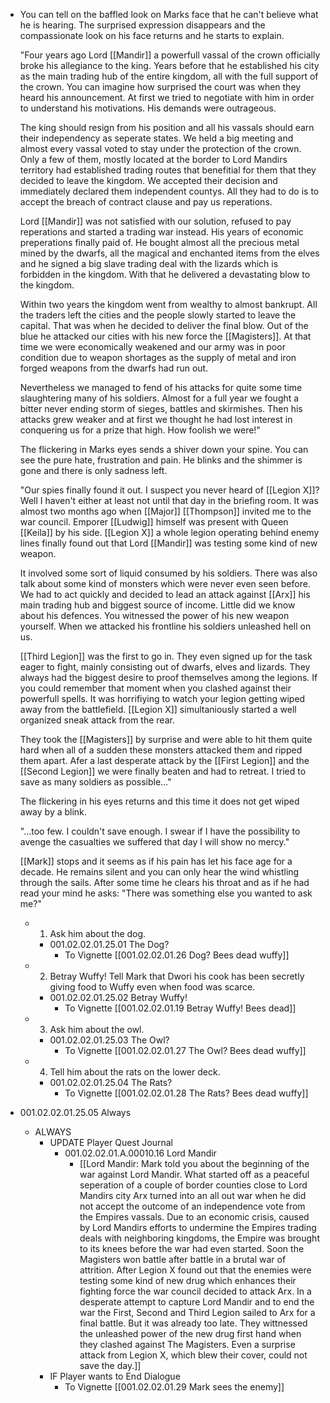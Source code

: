 - You can tell on the baffled look on Marks face that he can't believe what he is hearing. The surprised expression disappears and the compassionate look on his face returns and he starts to explain.
  
  "Four years ago Lord [[Mandir]] a powerfull vassal of the crown officially broke his allegiance to the king. Years before that he established his city as the main trading hub of the entire kingdom, all with the full support of the crown. You can imagine how surprised the court was when they heard his announcement. At first we tried to negotiate with him in order to understand his motivations. His demands were outrageous. 
  
  The king should resign from his position and all his vassals should earn their independency as seperate states. We held a big meeting and almost every vassal voted to stay under the protection of the crown. Only a few of them, mostly located at the border to Lord Mandirs territory had established trading routes that benefitial for them that they decided to leave the kingdom. We accepted their decision and immediately declared them independent countys. All they had to do is to accept the breach of contract clause and pay us reperations.
  
  Lord [[Mandir]] was not satisfied with our solution, refused to pay reperations and started a trading war instead. His years of economic preperations finally paid of. He bought almost all the precious metal mined by the dwarfs, all the magical and enchanted items from the elves and he signed a big slave trading deal with the lizards which is forbidden in the kingdom. With that he delivered a devastating blow to the kingdom. 
  
  Within two years the kingdom went from wealthy to almost bankrupt. All the traders left the cities and the people slowly started to leave the capital. That was when he decided to deliver the final blow. Out of the blue he attacked our cities with his new force the [[Magisters]]. At that time we were economically weakened and our army was in poor condition due to weapon shortages as the supply of metal and iron forged weapons from the dwarfs had run out. 
  
  Nevertheless we managed to fend of his attacks for quite some time slaughtering many of his soldiers. Almost for a full year we fought a bitter never ending storm of sieges, battles and skirmishes. Then his attacks grew weaker and at first we thought he had lost interest in conquering us for a prize that high. How foolish we were!"
  
  The flickering in Marks eyes sends a shiver down your spine. You can see the pure hate, frustration and pain. He blinks and the shimmer is gone and there is only sadness left.
  
  "Our spies finally found it out. I suspect you never heard of [[Legion X]]? Well I haven't either at least not until that day in the briefing room. It was almost two months ago when [[Major]] [[Thompson]] invited me to the war council. Emporer [[Ludwig]] himself was present with Queen [[Keila]] by his side. [[Legion X]] a whole legion operating behind enemy lines finally found out that Lord [[Mandir]] was testing some kind of new weapon. 
  
  It involved some sort of liquid consumed by his soldiers. There was also talk about some kind of monsters which were never even seen before. We had to act quickly and decided to lead an attack against [[Arx]] his main trading hub and biggest source of income. Little did we know about his defences. You witnessed the power of his new weapon yourself. When we attacked his frontline his soldiers unleashed hell on us. 
  
  [[Third Legion]] was the first to go in. They even signed up for the task eager to fight, mainly consisting out of dwarfs, elves and lizards. They always had the biggest desire to proof themselves among the legions. If you could remember that moment when you clashed against their powerfull spells. It was horrifiying to watch your legion getting wiped away from the battlefield. [[Legion X]] simultaniously started a well organized sneak attack from the rear. 
  
  They took the [[Magisters]] by surprise and were able to hit them quite hard when all of a sudden these monsters attacked them and ripped them apart. Afer a last desperate attack by the [[First Legion]] and the [[Second Legion]] we were finally beaten and had to retreat. I tried to save as many soldiers as possible…"
  
  The flickering in his eyes returns and this time it does not get wiped away by a blink.
  
  "…too few. I couldn't save enough. I swear if I have the possibility to avenge the casualties we suffered that day I will show no mercy."
  
  [[Mark]] stops and it seems as if his pain has let his face age for a decade. He remains silent and you can only hear the wind whistling through the sails. After some time he clears his throat and as if he had read your mind he asks: "There was something else you wanted to ask me?"
	- 1. Ask him about the dog.
		- 001.02.02.01.25.01 The Dog?
			- To Vignette [[001.02.02.01.26 Dog? Bees dead wuffy]]
	- 2. Betray Wuffy! Tell Mark that Dwori his cook has been secretly giving food to Wuffy even when food was scarce.
		- 001.02.02.01.25.02 Betray Wuffy!
			- To Vignette [[001.02.02.01.19 Betray Wuffy! Bees dead]]
	- 3. Ask him about the owl.
		- 001.02.02.01.25.03 The Owl?
			- To Vignette [[001.02.02.01.27 The Owl? Bees dead wuffy]]
	- 4. Tell him about the rats on the lower deck.
		- 001.02.02.01.25.04 The Rats?
			- To Vignette [[001.02.02.01.28 The Rats? Bees dead wuffy]]
- 001.02.02.01.25.05 Always
	- ALWAYS
		- UPDATE Player Quest Journal
			- 001.02.02.01.A.00010.16 Lord Mandir
				- [[Lord Mandir: Mark told you about the beginning of the war against Lord Mandir. What started off as a peaceful seperation of a couple of border counties close to Lord Mandirs city Arx turned into an all out war when he did not accept the outcome of an independence vote from the Empires vassals. Due to an economic crisis, caused by Lord Mandirs efforts to undermine the Empires trading deals with neighboring kingdoms, the Empire was brought to its knees before the war had even started. Soon the Magisters won battle after battle in a brutal war of attrition. After Legion X found out that the enemies were testing some kind of new drug which enhances their fighting force the war council decided to attack Arx. In a desperate attempt to capture Lord Mandir and to end the war the First, Second and Third Legion sailed to Arx for a final battle. But it was already too late. They wittnessed the unleashed power of the new drug first hand when they clashed against The Magisters. Even a surprise attack from Legion X, which blew their cover, could not save the day.]]
		- IF Player wants to End Dialogue
			- To Vignette [[001.02.02.01.29 Mark sees the enemy]]